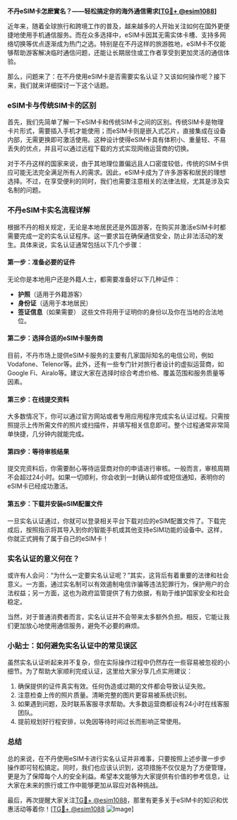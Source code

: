 **不丹eSIM卡怎麽實名？——轻松搞定你的海外通信需求[[TG💪+ @esim1088](https://t.me/s/esim1088)]**

近年来，随着全球旅行和跨境工作的普及，越来越多的人开始关注如何在国外更便捷地使用手机通信服务。而在众多选择中，eSIM卡因其无需实体卡槽、支持多网络切换等优点逐渐成为热门之选。特别是在不丹这样的旅游胜地，eSIM卡不仅能够帮助游客解决临时通信问题，还能让长期居住或工作者享受到更加灵活的通信体验。

那么，问题来了：在不丹使用eSIM卡是否需要实名认证？又该如何操作呢？接下来，我们就来详细探讨一下这个话题。

### eSIM卡与传统SIM卡的区别

首先，我们先简单了解一下eSIM卡和传统SIM卡之间的区别。传统SIM卡是物理卡片形式，需要插入手机才能使用；而eSIM卡则是嵌入式芯片，直接集成在设备内部，无需更换即可激活使用。这种设计使得eSIM卡具有体积小、重量轻、不易丢失的优点，并且可以通过远程下载的方式实现网络运营商的切换。

对于不丹这样的国家来说，由于其地理位置偏远且人口密度较低，传统的SIM卡供应可能无法完全满足所有人的需求。因此，eSIM卡成为了许多游客和居民的理想选择。不过，在享受便利的同时，我们也需要注意相关的法律法规，尤其是涉及实名制的问题。

### 不丹eSIM卡实名流程详解

根据不丹的相关规定，无论是本地居民还是外国游客，在购买并激活eSIM卡时都需要完成一定的实名认证程序。这一要求旨在确保通信安全，防止非法活动的发生。具体来说，实名认证通常包括以下几个步骤：

#### 第一步：准备必要的证件
无论你是本地用户还是外籍人士，都需要准备好以下几种证件：
- **护照**（适用于外籍游客）
- **身份证**（适用于本地居民）
- **签证信息**（如果需要）
这些文件将用于证明你的身份以及你在当地的合法地位。

#### 第二步：选择合适的eSIM卡服务商
目前，不丹市场上提供eSIM卡服务的主要有几家国际知名的电信公司，例如Vodafone、Telenor等。此外，还有一些专门针对旅行者设计的虚拟运营商，如Google Fi、Airalo等。建议大家在选择时综合考虑价格、覆盖范围和服务质量等因素。

#### 第三步：在线提交资料
大多数情况下，你可以通过官方网站或者专用应用程序完成实名认证过程。只需按照提示上传所需文件的照片或扫描件，并填写相关信息即可。整个过程通常非常简单快捷，几分钟内就能完成。

#### 第四步：等待审核结果
提交完资料后，你需要耐心等待运营商对你的申请进行审核。一般而言，审核周期不会超过24小时。如果一切顺利，你会收到一封确认邮件或短信通知，表明你的eSIM卡已经成功激活。

#### 第五步：下载并安装eSIM配置文件
一旦实名认证通过，你就可以登录相关平台下载对应的eSIM配置文件了。下载完成后，按照指示将其导入到你的智能手机或其他支持eSIM功能的设备中。这样，你就正式拥有了属于自己的eSIM卡！

### 实名认证的意义何在？

或许有人会问：“为什么一定要实名认证呢？”其实，这背后有着重要的法律和社会意义。一方面，通过实名制可以有效遏制电信诈骗等违法犯罪行为，保护用户的合法权益；另一方面，这也为政府监管提供了有力依据，有助于维护国家安全和社会稳定。

当然，对于普通消费者而言，实名认证并不会带来太多额外负担。相反，它能让我们更加放心地使用通信服务，避免不必要的麻烦。

### 小贴士：如何避免实名认证中的常见误区

虽然实名认证听起来并不复杂，但在实际操作过程中仍然存在一些容易被忽视的小细节。为了帮助大家顺利完成认证，这里给大家分享几点实用建议：

1. 确保提供的证件真实有效。任何伪造或过期的文件都会导致认证失败。
2. 注意检查上传的照片质量。清晰完整的图片更容易被系统识别。
3. 如果遇到问题，及时联系客服寻求帮助。大多数运营商都设有24小时在线客服团队。
4. 提前规划好行程安排，以免因等待时间过长而影响正常使用。

### 总结

总的来说，在不丹使用eSIM卡进行实名认证并非难事，只要按照上述步骤一步步操作即可轻松搞定。同时，我们也应该认识到，这项措施不仅仅是为了方便管理，更是为了保障每个人的安全利益。希望本文能够为大家提供有价值的参考信息，让大家在未来的旅行或工作中能够更加从容应对各种挑战。

最后，再次提醒大家关注[TG💪+ @esim1088](https://t.me/s/esim1088)，那里有更多关于eSIM卡的知识和优惠活动等着你！[[TG💪+ @esim1088](https://t.me/s/esim1088) ![Image](https://i.postimg.cc/4NQfJmqS/Snipaste-2025-05-13-00-14-12.png)]